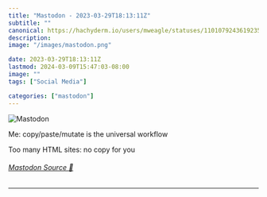 ```yaml
---
title: "Mastodon - 2023-03-29T18:13:11Z"
subtitle: ""
canonical: https://hachyderm.io/users/mweagle/statuses/110107924361923583
description:
image: "/images/mastodon.png"

date: 2023-03-29T18:13:11Z
lastmod: 2024-03-09T15:47:03-08:00
image: ""
tags: ["Social Media"]

categories: ["mastodon"]
---
```

![Mastodon](/images/mastodon.png)

<p>Me: copy/paste/mutate is the universal workflow</p><p>Too many HTML sites: no copy for you</p>


###### [Mastodon Source 🐘](https://hachyderm.io/@mweagle/110107924361923583)

___
